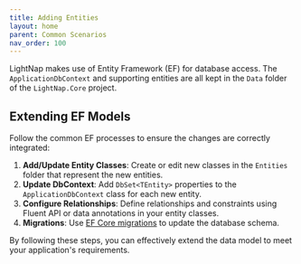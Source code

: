 ```yaml
---
title: Adding Entities
layout: home
parent: Common Scenarios
nav_order: 100
---
```


LightNap makes use of Entity Framework (EF) for database access. The `ApplicationDbContext` and supporting entities are all kept in the `Data` folder of the `LightNap.Core` project.

## Extending EF Models

Follow the common EF processes to ensure the changes are correctly integrated:

1. **Add/Update Entity Classes**: Create or edit new classes in the `Entities` folder that represent the new entities.
2. **Update DbContext**: Add `DbSet<TEntity>` properties to the `ApplicationDbContext` class for each new entity.
3. **Configure Relationships**: Define relationships and constraints using Fluent API or data annotations in your entity classes.
4. **Migrations**: Use [EF Core migrations](../getting-started/database-providers/ef-migrations) to update the database schema.

By following these steps, you can effectively extend the data model to meet your application's requirements.
